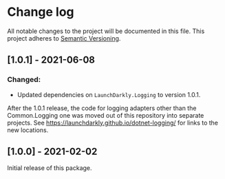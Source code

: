 # Change log

All notable changes to the project will be documented in this file. This project adheres to [Semantic Versioning](http://semver.org).

## [1.0.1] - 2021-06-08
### Changed:
- Updated dependencies on `LaunchDarkly.Logging` to version 1.0.1.

After the 1.0.1 release, the code for logging adapters other than the Common.Logging one was moved out of this repository into separate projects. See https://launchdarkly.github.io/dotnet-logging/ for links to the new locations.

## [1.0.0] - 2021-02-02
Initial release of this package.
